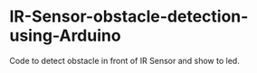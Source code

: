 # IR-Sensor-obstacle-detection-using-Arduino

Code to detect obstacle in front of IR Sensor and show to led.
